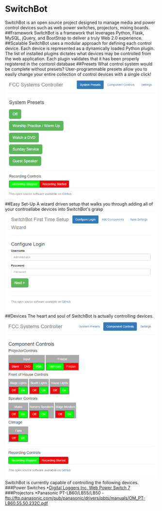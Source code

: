 # SwitchBot
SwitchBot is an open source project designed to manage media and power control devices such as web power switches, projectors, mixing boards. 
##Framework 
SwitchBot is a framework that leverages Python, Flask, MySQL, jQuery, and BootStrap to deliver a truly Web 2.0 experience.  
##Scalable
SwitchBot uses a modular approach for defining each control device.  Each device is represented as a dynamically loaded Python plugin.  The list of installed plugins dictates what devices may be controlled from the web application.  Each plugin validates that it has been properly registered in the contorol database
##Presets
What control system would be complete without presets?  User-programmable presets allow you to easily change your entire collection of control devices with a single click!
![SwitchBot Preset Menu](/screenshots/Presets.png?raw=true "SwitchBot Preset Menu")
##Easy Set-Up
A wizard driven setup that walks you through adding all of your controallabe devices into SwitchBot's grasp
![SwitchBot Wizard Setup](/screenshots/Welcome-1.png?raw=true "SwitchBot Wizard Setup")
##Devices
The heart and soul of SwitchBot is actually controlling devices.  
![SwitchBot Component View](/screenshots/Components.png?raw=true "SwitchBot Component View")
SwitchBot is currently capable of controlling the following devices.
###Power Switches
*[Digital Loggers Inc, Web Power Switch 7](http://www.digital-loggers.com/lpc.html)
###Projectors
*Panasonic PT-LB60/LB55/LB50 - ftp://ftp.panasonic.com/pub/panasonic/drivers/pbts/manuals/OM_PT-LB60.55.50.232C.pdf